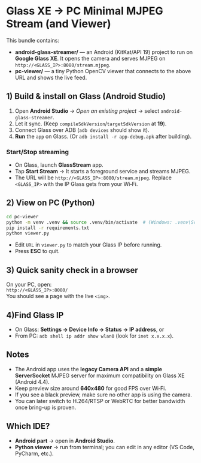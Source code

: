 # Glass XE → PC Minimal MJPEG Stream (and Viewer)

This bundle contains:
- **android-glass-streamer/** — an Android (KitKat/API 19) project to run on **Google Glass XE**. It opens the camera and serves MJPEG on `http://<GLASS_IP>:8080/stream.mjpeg`.
- **pc-viewer/** — a tiny Python OpenCV viewer that connects to the above URL and shows the live feed.

## 1) Build & install on Glass (Android Studio)
1. Open **Android Studio** → *Open an existing project* → select `android-glass-streamer`.
2. Let it sync. (Keep `compileSdkVersion`/`targetSdkVersion` at **19**).
3. Connect Glass over ADB (`adb devices` should show it).
4. **Run** the `app` on Glass. (Or `adb install -r app-debug.apk` after building).

### Start/Stop streaming
- On Glass, launch **GlassStream** app.
- Tap **Start Stream** → It starts a foreground service and streams MJPEG.
- The URL will be `http://<GLASS_IP>:8080/stream.mjpeg`. Replace `<GLASS_IP>` with the IP Glass gets from your Wi‑Fi.

## 2) View on PC (Python)
```bash
cd pc-viewer
python -m venv .venv && source .venv/bin/activate  # (Windows: .venv\Scripts\activate)
pip install -r requirements.txt
python viewer.py
```
- Edit `URL` in `viewer.py` to match your Glass IP before running.
- Press **ESC** to quit.

## 3) Quick sanity check in a browser
On your PC, open:  
`http://<GLASS_IP>:8080/`  
You should see a page with the live `<img>`.

## 4)Find Glass IP
- On Glass: **Settings → Device Info → Status → IP address**, or
- From PC: `adb shell ip addr show wlan0` (look for `inet x.x.x.x`).

## Notes
- The Android app uses the **legacy Camera API** and a **simple ServerSocket** MJPEG server for maximum compatibility on Glass XE (Android 4.4).
- Keep preview size around **640x480** for good FPS over Wi‑Fi.
- If you see a black preview, make sure no other app is using the camera.
- You can later switch to H.264/RTSP or WebRTC for better bandwidth once bring-up is proven.

## Which IDE?
- **Android part** → open in **Android Studio**.
- **Python viewer** → run from terminal; you can edit in any editor (VS Code, PyCharm, etc.).

